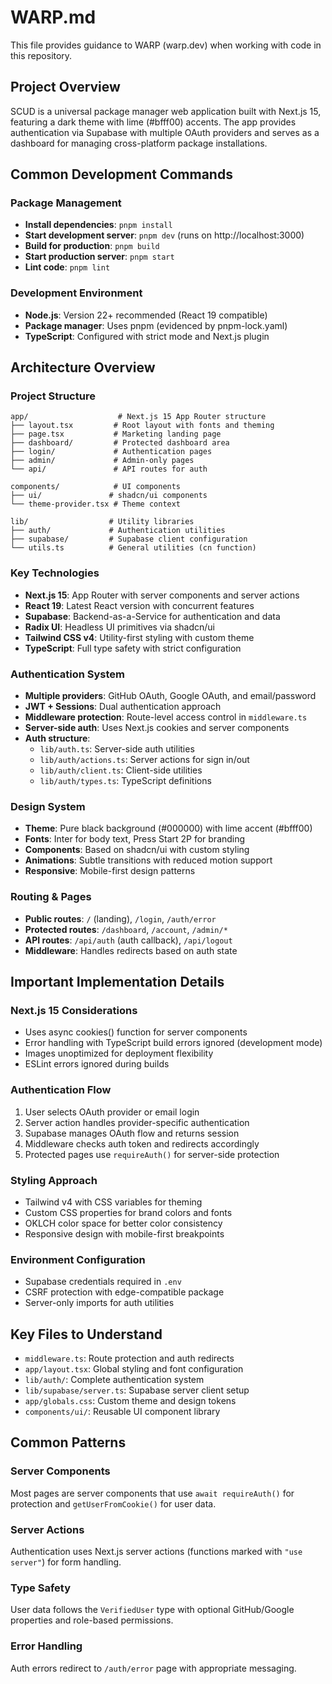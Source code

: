 # WARP.md

This file provides guidance to WARP (warp.dev) when working with code in this repository.

## Project Overview

SCUD is a universal package manager web application built with Next.js 15, featuring a dark theme with lime (#bfff00) accents. The app provides authentication via Supabase with multiple OAuth providers and serves as a dashboard for managing cross-platform package installations.

## Common Development Commands

### Package Management
- **Install dependencies**: `pnpm install`
- **Start development server**: `pnpm dev` (runs on http://localhost:3000)
- **Build for production**: `pnpm build`
- **Start production server**: `pnpm start`
- **Lint code**: `pnpm lint`

### Development Environment
- **Node.js**: Version 22+ recommended (React 19 compatible)
- **Package manager**: Uses pnpm (evidenced by pnpm-lock.yaml)
- **TypeScript**: Configured with strict mode and Next.js plugin

## Architecture Overview

### Project Structure
```
app/                    # Next.js 15 App Router structure
├── layout.tsx         # Root layout with fonts and theming
├── page.tsx           # Marketing landing page
├── dashboard/         # Protected dashboard area
├── login/             # Authentication pages
├── admin/             # Admin-only pages
└── api/               # API routes for auth

components/            # UI components
├── ui/               # shadcn/ui components
└── theme-provider.tsx # Theme context

lib/                  # Utility libraries
├── auth/             # Authentication utilities
├── supabase/         # Supabase client configuration
└── utils.ts          # General utilities (cn function)
```

### Key Technologies
- **Next.js 15**: App Router with server components and server actions
- **React 19**: Latest React version with concurrent features
- **Supabase**: Backend-as-a-Service for authentication and data
- **Radix UI**: Headless UI primitives via shadcn/ui
- **Tailwind CSS v4**: Utility-first styling with custom theme
- **TypeScript**: Full type safety with strict configuration

### Authentication System
- **Multiple providers**: GitHub OAuth, Google OAuth, and email/password
- **JWT + Sessions**: Dual authentication approach
- **Middleware protection**: Route-level access control in `middleware.ts`
- **Server-side auth**: Uses Next.js cookies and server components
- **Auth structure**: 
  - `lib/auth.ts`: Server-side auth utilities
  - `lib/auth/actions.ts`: Server actions for sign in/out
  - `lib/auth/client.ts`: Client-side utilities
  - `lib/auth/types.ts`: TypeScript definitions

### Design System
- **Theme**: Pure black background (#000000) with lime accent (#bfff00)
- **Fonts**: Inter for body text, Press Start 2P for branding
- **Components**: Based on shadcn/ui with custom styling
- **Animations**: Subtle transitions with reduced motion support
- **Responsive**: Mobile-first design patterns

### Routing & Pages
- **Public routes**: `/` (landing), `/login`, `/auth/error`
- **Protected routes**: `/dashboard`, `/account`, `/admin/*`
- **API routes**: `/api/auth` (auth callback), `/api/logout`
- **Middleware**: Handles redirects based on auth state

## Important Implementation Details

### Next.js 15 Considerations
- Uses async cookies() function for server components
- Error handling with TypeScript build errors ignored (development mode)
- Images unoptimized for deployment flexibility
- ESLint errors ignored during builds

### Authentication Flow
1. User selects OAuth provider or email login
2. Server action handles provider-specific authentication
3. Supabase manages OAuth flow and returns session
4. Middleware checks auth token and redirects accordingly
5. Protected pages use `requireAuth()` for server-side protection

### Styling Approach
- Tailwind v4 with CSS variables for theming
- Custom CSS properties for brand colors and fonts  
- OKLCH color space for better color consistency
- Responsive design with mobile-first breakpoints

### Environment Configuration
- Supabase credentials required in `.env`
- CSRF protection with edge-compatible package
- Server-only imports for auth utilities

## Key Files to Understand

- `middleware.ts`: Route protection and auth redirects
- `app/layout.tsx`: Global styling and font configuration
- `lib/auth/`: Complete authentication system
- `lib/supabase/server.ts`: Supabase server client setup
- `app/globals.css`: Custom theme and design tokens
- `components/ui/`: Reusable UI component library

## Common Patterns

### Server Components
Most pages are server components that use `await requireAuth()` for protection and `getUserFromCookie()` for user data.

### Server Actions
Authentication uses Next.js server actions (functions marked with `"use server"`) for form handling.

### Type Safety
User data follows the `VerifiedUser` type with optional GitHub/Google properties and role-based permissions.

### Error Handling
Auth errors redirect to `/auth/error` page with appropriate messaging.
